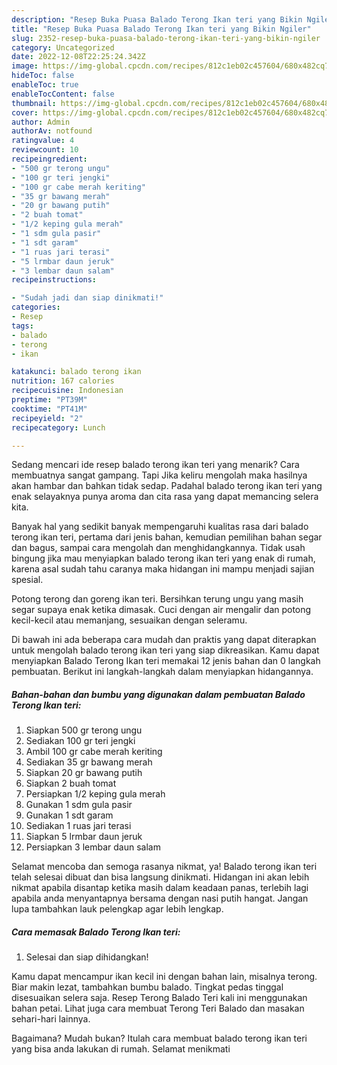 ```yaml
---
description: "Resep Buka Puasa Balado Terong Ikan teri yang Bikin Ngiler"
title: "Resep Buka Puasa Balado Terong Ikan teri yang Bikin Ngiler"
slug: 2352-resep-buka-puasa-balado-terong-ikan-teri-yang-bikin-ngiler
category: Uncategorized
date: 2022-12-08T22:25:24.342Z
image: https://img-global.cpcdn.com/recipes/812c1eb02c457604/680x482cq70/balado-terong-ikan-teri-foto-resep-utama.jpg
hideToc: false
enableToc: true
enableTocContent: false
thumbnail: https://img-global.cpcdn.com/recipes/812c1eb02c457604/680x482cq70/balado-terong-ikan-teri-foto-resep-utama.jpg
cover: https://img-global.cpcdn.com/recipes/812c1eb02c457604/680x482cq70/balado-terong-ikan-teri-foto-resep-utama.jpg
author: Admin
authorAv: notfound
ratingvalue: 4
reviewcount: 10
recipeingredient:
- "500 gr terong ungu"
- "100 gr teri jengki"
- "100 gr cabe merah keriting"
- "35 gr bawang merah"
- "20 gr bawang putih"
- "2 buah tomat"
- "1/2 keping gula merah"
- "1 sdm gula pasir"
- "1 sdt garam"
- "1 ruas jari terasi"
- "5 lrmbar daun jeruk"
- "3 lembar daun salam"
recipeinstructions:

- "Sudah jadi dan siap dinikmati!"
categories:
- Resep
tags:
- balado
- terong
- ikan

katakunci: balado terong ikan 
nutrition: 167 calories
recipecuisine: Indonesian
preptime: "PT39M"
cooktime: "PT41M"
recipeyield: "2"
recipecategory: Lunch

---
```



Sedang mencari ide resep balado terong ikan teri yang menarik? Cara membuatnya sangat gampang. Tapi Jika keliru mengolah maka hasilnya akan hambar dan bahkan tidak sedap. Padahal balado terong ikan teri yang enak selayaknya punya aroma dan cita rasa yang dapat memancing selera kita.


Banyak hal yang sedikit banyak mempengaruhi kualitas rasa dari balado terong ikan teri, pertama dari jenis bahan, kemudian pemilihan bahan segar dan bagus, sampai cara mengolah dan menghidangkannya. Tidak usah bingung jika mau menyiapkan balado terong ikan teri yang enak di rumah, karena asal sudah tahu caranya maka hidangan ini mampu menjadi sajian spesial.

Potong terong dan goreng ikan teri. Bersihkan terung ungu yang masih segar supaya enak ketika dimasak. Cuci dengan air mengalir dan potong kecil-kecil atau memanjang, sesuaikan dengan seleramu.


Di bawah ini ada beberapa cara mudah dan praktis yang dapat diterapkan untuk mengolah balado terong ikan teri yang siap dikreasikan. Kamu dapat menyiapkan Balado Terong Ikan teri memakai 12 jenis bahan dan 0 langkah pembuatan. Berikut ini langkah-langkah dalam menyiapkan hidangannya.

<!--inarticleads1-->

##### Bahan-bahan dan bumbu yang digunakan dalam pembuatan Balado Terong Ikan teri:

1. Siapkan 500 gr terong ungu
1. Sediakan 100 gr teri jengki
1. Ambil 100 gr cabe merah keriting
1. Sediakan 35 gr bawang merah
1. Siapkan 20 gr bawang putih
1. Siapkan 2 buah tomat
1. Persiapkan 1/2 keping gula merah
1. Gunakan 1 sdm gula pasir
1. Gunakan 1 sdt garam
1. Sediakan 1 ruas jari terasi
1. Siapkan 5 lrmbar daun jeruk
1. Persiapkan 3 lembar daun salam


Selamat mencoba dan semoga rasanya nikmat, ya! Balado terong ikan teri telah selesai dibuat dan bisa langsung dinikmati. Hidangan ini akan lebih nikmat apabila disantap ketika masih dalam keadaan panas, terlebih lagi apabila anda menyantapnya bersama dengan nasi putih hangat. Jangan lupa tambahkan lauk pelengkap agar lebih lengkap. 

<!--inarticleads2-->

##### Cara memasak Balado Terong Ikan teri:


1. Selesai dan siap dihidangkan!

Kamu dapat mencampur ikan kecil ini dengan bahan lain, misalnya terong. Biar makin lezat, tambahkan bumbu balado. Tingkat pedas tinggal disesuaikan selera saja. Resep Terong Balado Teri kali ini menggunakan bahan petai. Lihat juga cara membuat Terong Teri Balado dan masakan sehari-hari lainnya. 

Bagaimana? Mudah bukan? Itulah cara membuat balado terong ikan teri yang bisa anda lakukan di rumah. Selamat menikmati
